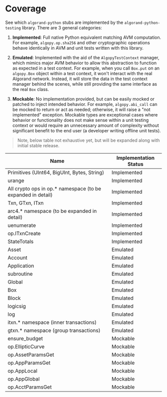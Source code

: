 # Coverage

See which `algorand-python` stubs are implemented by the `algorand-python-testing` library. There are 3 general categories:

1. **Implemented**: Full native Python equivalent matching AVM computation. For example, `algopy.op.sha256` and other cryptographic operations behave identically in AVM and unit tests written with this library.

2. **Emulated**: Implemented with the aid of the `AlgopyTestContext` manager, which mimics major AVM behavior to allow this abstraction to function as expected in a test context. For example, when you call `Box.put` on an `algopy.Box` object within a test context, it won't interact with the real Algorand network. Instead, it will store the data in the test context manager behind the scenes, while still providing the same interface as the real `Box` class.

3. **Mockable**: No implementation provided, but can be easily mocked or patched to inject intended behavior. For example, `algopy.abi_call` can be mocked to return or act as needed; otherwise, it will raise a "not implemented" exception. Mockable types are exceptional cases where behavior or functionality does not make sense within a unit testing context or would require an unnecessary amount of complexity without significant benefit to the end user (a developer writing offline unit tests).

> Note, below table not exhaustive yet, but will be expanded along with initial stable release.

| Name                                                         | Implementation Status |
| ------------------------------------------------------------ | --------------------- |
| Primitives (UInt64, BigUInt, Bytes, String)                  | Implemented           |
| urange                                                       | Implemented           |
| All crypto ops in op.\* namespace (to be expanded in detail) | Implemented           |
| Txn, GTxn, ITxn                                              | Implemented           |
| arc4.\* namespace (to be expanded in detail)                 | Implemented           |
| uenumerate                                                   | Implemented           |
| op.ITxnCreate                                                | Implemented           |
| StateTotals                                                  | Implemented           |
| Asset                                                        | Emulated              |
| Account                                                      | Emulated              |
| Application                                                  | Emulated              |
| subroutine                                                   | Emulated              |
| Global                                                       | Emulated              |
| Box                                                          | Emulated              |
| Block                                                        | Emulated              |
| logicsig                                                     | Emulated              |
| log                                                          | Emulated              |
| itxn.\* namespace (inner transactions)                       | Emulated              |
| gtxn.\* namespace (group transactions)                       | Emulated              |
| ensure_budget                                                | Mockable              |
| op.EllipticCurve                                             | Mockable              |
| op.AssetParamsGet                                            | Mockable              |
| op.AppParamsGet                                              | Mockable              |
| op.AppLocal                                                  | Mockable              |
| op.AppGlobal                                                 | Mockable              |
| op.AcctParamsGet                                             | Mockable              |
